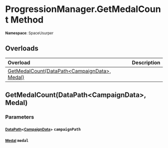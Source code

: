 # ProgressionManager.GetMedalCount Method

<small>**Namespace**: SpaceUsurper</small>

## Overloads

<div markdown="1" class="member-table">

| Overload | Description |
| :------- | ----------- |
| [GetMedalCount(DataPath&lt;CampaignData&gt;, Medal)](#DataPath_Medal_) |  | 

</div>

## GetMedalCount(DataPath&lt;CampaignData&gt;, Medal)
### Parameters
#### <small>[DataPath](../DataPath-1.md)&lt;[CampaignData](../CampaignData.md)&gt;</small> `campaignPath`

#### <small>[Medal](../Medal.md)</small> `medal`

